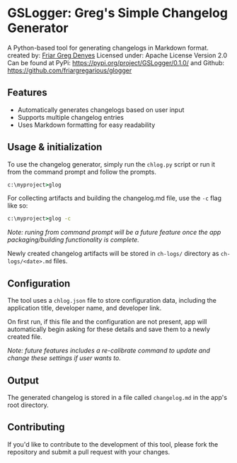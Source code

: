 # GSLogger: Greg's Simple Changelog Generator

A Python-based tool for generating changelogs in Markdown format.
created by: [Friar Greg Denyes](https://github.com/friargregarious)
Licensed under: Apache License Version 2.0
Can be found at
PyPi: https://pypi.org/project/GSLogger/0.1.0/ 
and 
Github: https://github.com/friargregarious/glogger

## Features

* Automatically generates changelogs based on user input
* Supports multiple changelog entries
* Uses Markdown formatting for easy readability

## Usage & initialization

To use the changelog generator, simply run the ```chlog.py``` script or run it from the command prompt and follow the prompts.

```cmd
c:\myproject>glog
```

For collecting artifacts and building the changelog.md file, use the ```-c``` flag like so:

```cmd
c:\myproject>glog -c
```

*Note: runing from command prompt will be a future feature once the app packaging/building functionality is complete.*

Newly created changelog artifacts will be stored in ```ch-logs/``` directory as ```ch-logs/<date>.md``` files.

## Configuration

The tool uses a ```chlog.json``` file to store configuration data, including the application title, developer name, and developer link.

On first run, if this file and the configuration are not present, app will automatically begin asking for these details and save them to a newly created file.

*Note: future features includes a re-calibrate command to update and change these settings if user wants to.*

## Output

The generated changelog is stored in a file called ```changelog.md``` in the app's root directory.

## Contributing

If you'd like to contribute to the development of this tool, please fork the repository and submit a pull request with your changes.

